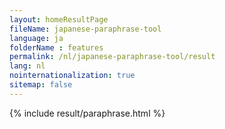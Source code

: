 ```yaml
---
layout: homeResultPage
fileName: japanese-paraphrase-tool
language: ja
folderName : features
permalink: /nl/japanese-paraphrase-tool/result
lang: nl
nointernationalization: true
sitemap: false
---
```

{% include result/paraphrase.html %}

<script src="/js/result/paraprashing.js" data-foldername="{{page.folderName}}" data-lang="{{page.lang}}"></script>